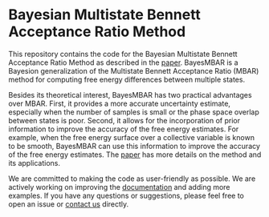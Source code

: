# Bayesian Multistate Bennett Acceptance Ratio Method

This repository contains the code for the Bayesian Multistate Bennett Acceptance Ratio Method as described in the [paper](https://doi.org/10.1021/acs.jctc.3c01212). BayesMBAR is a Bayesion generalization of the Multistate Bennett Acceptance Ratio (MBAR) method for computing free energy differences between multiple states. 

Besides its theoretical interest, BayesMBAR has two practical advantages over MBAR. First, it provides a more accurate uncertainty estimate, especially when the number of samples is small or the phase space overlap between states is poor. Second, it allows for the incorporation of prior information to improve the accuracy of the free energy estimates. For example, when the free energy surface over a collective variable is known to be smooth, BayesMBAR can use this information to improve the accuracy of the free energy estimates.  The [paper](https://doi.org/10.1021/acs.jctc.3c01212) has more details on the method and its applications.

We are committed to making the code as user-friendly as possible. We are actively working on improving the [documentation](http://xdinglab.com/BayesMBAR/) and adding more examples. If you have any questions or suggestions, please feel free to open an issue or [contact us](mailto:Xinqiang.Ding@tufts.edu) directly. 
